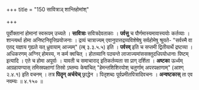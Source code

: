 +++
title = "150 सावित्राञ् शान्तिहोमांश्"

+++


पूर्वोक्तानां होमानां स्वरूपम् उच्यते । **सावित्राः** सवित्रदेवताकाः । **पर्वसु** च पौर्णमास्यमावास्ययोः कर्तव्याः । शान्त्यर्था होमा अनिष्टनिवृत्तिप्रयोजनाः । द्रव्यं चात्राज्यम् एवानुपात्तद्रव्यविशेषेषु सर्वहोमेषु श्रूयते- "सर्वस्मै वा एतद् यज्ञाय गृह्यते यत् ध्रुवायाम् आज्यम्" (त्ब् ३.३.५.५) इति । **पर्वस्व्** इति च सप्तमी द्वितीयार्थे द्रष्टव्या । अधिकरणम् अग्निर् होमस्य, न कर्म क्वचित् । होतव्यानि पठ्यन्ते लाजाज्यमांससक्तुदधिपयोधानाः पिष्टम् इत्यादि । एते च होमा अपूर्वाः । यावती च समाचाराद् इतिकर्तव्यता सा प्राग् दर्शिता । **अष्टका** ऊर्ध्वम् आग्रहायण्यास् तमिस्रपक्षाणां तिस्रो ऽष्तम्यः केषांचित् "हेमन्तशिशिरयोश् चतुर्णाम् अपरपक्षाणाम्" (आश्ग् २.४.१) इति वचनम् । तत्र **पितॄन्** **अर्चयेच्** छ्राद्धेन । पितृशब्दः पूर्वप्रमीतपित्रादिवचनः । **अन्वष्टकास्** ता एव नवम्यः ॥ ४.१५० ॥